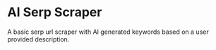# AI Serp Scraper

A basic serp url scraper with AI generated keywords based on a user provided description.
